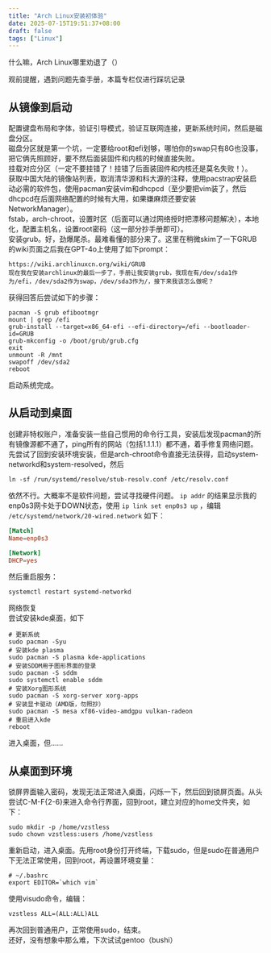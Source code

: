 ```yaml
---
title: "Arch Linux安装初体验"
date: 2025-07-15T19:51:37+08:00
draft: false
tags: ["Linux"]
---
```


什么嘛，Arch Linux哪里劝退了（）  

观前提醒，遇到问题先查手册，本篇专栏仅进行踩坑记录  

## 从镜像到启动

配置键盘布局和字体，验证引导模式，验证互联网连接，更新系统时间，然后是磁盘分区。  
磁盘分区就是第一个坑，一定要给root和efi划够，哪怕你的swap只有8G也没事，把它俩先照顾好，要不然后面装固件和内核的时候直接失败。  
挂载对应分区（一定不要挂错了！挂错了后面装固件和内核还是莫名失败！）。  
获取中国大陆的镜像站列表，取消清华源和科大源的注释，使用pacstrap安装启动必需的软件包，使用pacman安装vim和dhcpcd（至少要把vim装了，然后dhcpcd在后面网络配置的时候有大用，如果嫌麻烦还要安装NetworkManager）。  
fstab，arch-chroot，设置时区（后面可以通过网络授时把漂移问题解决），本地化，配置主机名，设置root密码（这一部分抄手册即可）。  
安装grub。好，劲爆尾杀。最难看懂的部分来了。这里在稍微skim了一下GRUB的wiki页面之后我在GPT-4o上使用了如下prompt：  
```
https://wiki.archlinuxcn.org/wiki/GRUB
现在我在安装archlinux的最后一步了，手册让我安装grub，我现在有/dev/sda1作为/efi，/dev/sda2作为swap，/dev/sda3作为/，接下来我该怎么做呢？
```

获得回答后尝试如下的步骤：
```shell
pacman -S grub efibootmgr
mount | grep /efi
grub-install --target=x86_64-efi --efi-directory=/efi --bootloader-id=GRUB
grub-mkconfig -o /boot/grub/grub.cfg
exit
unmount -R /mnt
swapoff /dev/sda2
reboot
```
启动系统完成。

## 从启动到桌面

创建非特权账户，准备安装一些自己惯用的命令行工具，安装后发现pacman的所有镜像源都不通了，ping所有的网站（包括1.1.1.1）都不通，着手修复网络问题。  
先尝试了回到安装环境安装，但是arch-chroot命令直接无法获得，启动system-networkd和system-resolved，然后
```shell
ln -sf /run/systemd/resolve/stub-resolv.conf /etc/resolv.conf
```
依然不行。大概率不是软件问题，尝试寻找硬件问题。 ``ip addr`` 的结果显示我的enp0s3网卡处于DOWN状态，使用 ``ip link set enp0s3 up`` ，编辑 ``/etc/systemd/network/20-wired.network`` 如下：  
```toml
[Match]
Name=enp0s3

[Network]
DHCP=yes
```
然后重启服务：  
```shell
systemctl restart systemd-networkd
```
网络恢复  
尝试安装kde桌面，如下
```shell
# 更新系统
sudo pacman -Syu
# 安装kde plasma
sudo pacman -S plasma kde-applications
# 安装SDDM用于图形界面的登录
sudo pacman -S sddm
sudo systemctl enable sddm
# 安装Xorg图形系统
sudo pacman -S xorg-server xorg-apps
# 安装显卡驱动（AMD版，勿照抄）
sudo pacman -S mesa xf86-video-amdgpu vulkan-radeon
# 重启进入kde
reboot
```

进入桌面，但......  

## 从桌面到环境

锁屏界面输入密码，发现无法正常进入桌面，闪烁一下，然后回到锁屏页面。从头尝试C-M-F{2-6}来进入命令行界面，回到root，建立对应的home文件夹，如下：  
```shell
sudo mkdir -p /home/vzstless
sudo chown vzstless:users /home/vzstless
```
重新启动，进入桌面。先用root身份打开终端，下载sudo，但是sudo在普通用户下无法正常使用，回到root，再设置环境变量：  
```shell
# ~/.bashrc
export EDITOR=`which vim`
```
使用visudo命令，编辑：  
```
vzstless ALL=(ALL:ALL)ALL
```

再次回到普通用户，正常使用sudo，结束。  
还好，没有想象中那么难，下次试试gentoo（bushi）  